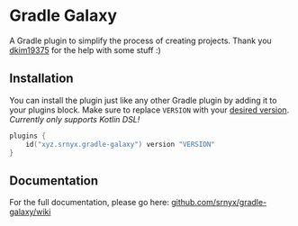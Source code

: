 # Gradle Galaxy

A Gradle plugin to simplify the process of creating projects. Thank you [dkim19375](https://github.com/dkim19375) for the help with some stuff :)

## Installation

You can install the plugin just like any other Gradle plugin by adding it to your plugins block. Make sure to replace `VERSION` with your [desired version](https://plugins.gradle.org/plugin/xyz.srnyx.gradle-galaxy). *Currently only supports Kotlin DSL!*

```kotlin
plugins {
    id("xyz.srnyx.gradle-galaxy") version "VERSION"
}
```

## Documentation

For the full documentation, please go here: [github.com/srnyx/gradle-galaxy/wiki](https://github.com/srnyx/gradle-galaxy/wiki)
